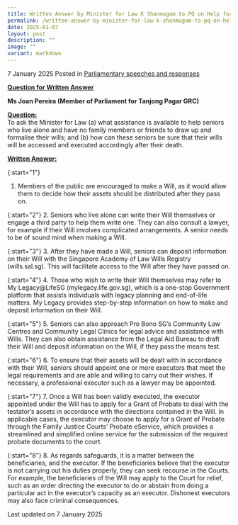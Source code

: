 ```yaml
---
title: Written Answer by Minister for Law K Shanmugam to PQ on Help for Stay-Alone Seniors to Formalise and Execute Their Wills
permalink: /written-answer-by-minister-for-law-k-shanmugam-to-pq-on-help-for-wills/
date: 2025-01-07
layout: post
description: ""
image: ""
variant: markdown
---
```

7 January 2025 Posted in [Parliamentary speeches and responses](/news/parliamentary-speeches) 

<b><u>Question for Written Answer</u></b>

<b>Ms Joan Pereira (Member of Parliament for Tanjong Pagar GRC)</b>

<b><u>Question:</u></b>
<br>To ask the Minister for Law (a) what assistance is available to help seniors who live alone and have no family members or friends to draw up and formalise their wills; and (b) how can these seniors be sure that their wills will be accessed and executed accordingly after their death.

<b><u>Written Answer:</u></b>

{:start="1"}
1.	Members of the public are encouraged to make a Will, as it would allow them to decide how their assets should be distributed after they pass on.

{:start="2"}
2. Seniors who live alone can write their Will themselves or engage a third party to help them write one. They can also consult a lawyer, for example if their Will involves complicated arrangements. A senior needs to be of sound mind when making a Will.

{:start="3"}
3. After they have made a Will, seniors can deposit information on their Will with the Singapore Academy of Law Wills Registry (wills.sal.sg). This will facilitate access to the Will after they have passed on. 

{:start="4"}
4. Those who wish to write their Will themselves may refer to My Legacy@LifeSG (mylegacy.life.gov.sg), which is a one-stop Government platform that assists individuals with legacy planning and end-of-life matters. My Legacy provides step-by-step information on how to make and deposit information on their Will.

{:start="5"}
5. Seniors can also approach Pro Bono SG’s Community Law Centres and Community Legal Clinics for legal advice and assistance with Wills. They can also obtain assistance from the Legal Aid Bureau to draft their Will and deposit information on the Will, if they pass the means test.

{:start="6"}
6. To ensure that their assets will be dealt with in accordance with their Will, seniors should appoint one or more executors that meet the legal requirements and are able and willing to carry out their wishes. If necessary, a professional executor such as a lawyer may be appointed.

{:start="7"}
7. Once a Will has been validly executed, the executor appointed under the Will has to apply for a Grant of Probate to deal with the testator’s assets in accordance with the directions contained in the Will. In applicable cases, the executor may choose to apply for a Grant of Probate through the Family Justice Courts’ Probate eService, which provides a streamlined and simplified online service for the submission of the required probate documents to the court.

{:start="8"}
8. As regards safeguards, it is a matter between the beneficiaries, and the executor. If the beneficiaries believe that the executor is not carrying out his duties properly, they can seek recourse in the Courts. For example, the beneficiaries of the Will may apply to the Court for relief, such as an order directing the executor to do or abstain from doing a particular act in the executor’s capacity as an executor. Dishonest executors may also face criminal consequences.


<p></p><p></p><p class="right-side-updated">Last updated on 7 January 2025</p>
